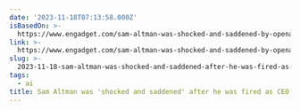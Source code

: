 ```yaml
---
date: '2023-11-18T07:13:58.000Z'
isBasedOn: >-
  https://www.engadget.com/sam-altman-was-shocked-and-saddened-by-openais-decision-to-fire-him-051538582.html?src=rss
link: >-
  https://www.engadget.com/sam-altman-was-shocked-and-saddened-by-openais-decision-to-fire-him-051538582.html?src=rss
slug: >-
  2023-11-18-sam-altman-was-shocked-and-saddened-after-he-was-fired-as-ceo-of-openai
tags:
  - ai
title: Sam Altman was 'shocked and saddened' after he was fired as CEO of OpenAI
---
```


